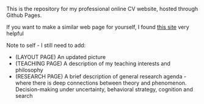 This is the repository for my professional online CV website, hosted through Github Pages.  
  
If you want to make a similar web page for yourself, I found [this site](https://www.codingwithricky.com/2021/05/10/intro-to-github-pages-create-a-simple-and-free-personal-website/) very helpful

Note to self - I still need to add:
- (LAYOUT PAGE) An updated picture
- (TEACHING PAGE) A description of my teaching interests and philosophy
- (RESEARCH PAGE) A brief description of general research agenda - where there is deep connections between theory and phenomenon. Decision-making under uncertainty, behavioral strategy, cognition and search
